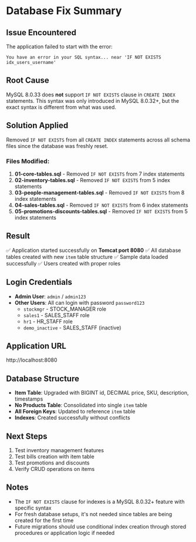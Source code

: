 # Database Fix Summary

## Issue Encountered
The application failed to start with the error:
```
You have an error in your SQL syntax... near 'IF NOT EXISTS idx_users_username'
```

## Root Cause
MySQL 8.0.33 does **not** support `IF NOT EXISTS` clause in `CREATE INDEX` statements. This syntax was only introduced in MySQL 8.0.32+, but the exact syntax is different from what was used.

## Solution Applied
Removed `IF NOT EXISTS` from all `CREATE INDEX` statements across all schema files since the database was freshly reset.

### Files Modified:
1. **01-core-tables.sql** - Removed `IF NOT EXISTS` from 7 index statements
2. **02-inventory-tables.sql** - Removed `IF NOT EXISTS` from 5 index statements
3. **03-people-management-tables.sql** - Removed `IF NOT EXISTS` from 8 index statements
4. **04-sales-tables.sql** - Removed `IF NOT EXISTS` from 6 index statements
5. **05-promotions-discounts-tables.sql** - Removed `IF NOT EXISTS` from 5 index statements

## Result
✅ Application started successfully on **Tomcat port 8080**
✅ All database tables created with new `item` table structure
✅ Sample data loaded successfully
✅ Users created with proper roles

## Login Credentials
- **Admin User**: `admin` / `admin123`
- **Other Users**: All can login with password `password123`
  - `stockmgr` - STOCK_MANAGER role
  - `sales1` - SALES_STAFF role
  - `hr1` - HR_STAFF role
  - `demo_inactive` - SALES_STAFF (inactive)

## Application URL
http://localhost:8080

## Database Structure
- **Item Table**: Upgraded with BIGINT id, DECIMAL price, SKU, description, timestamps
- **No Products Table**: Consolidated into single `item` table
- **All Foreign Keys**: Updated to reference `item` table
- **Indexes**: Created successfully without conflicts

## Next Steps
1. Test inventory management features
2. Test bills creation with item table
3. Test promotions and discounts
4. Verify CRUD operations on items

## Notes
- The `IF NOT EXISTS` clause for indexes is a MySQL 8.0.32+ feature with specific syntax
- For fresh database setups, it's not needed since tables are being created for the first time
- Future migrations should use conditional index creation through stored procedures or application logic if needed
